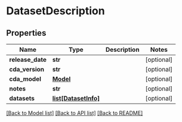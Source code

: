 # DatasetDescription


## Properties
Name | Type | Description | Notes
------------ | ------------- | ------------- | -------------
**release_date** | **str** |  | [optional] 
**cda_version** | **str** |  | [optional] 
**cda_model** | [**Model**](Model.md) |  | [optional] 
**notes** | **str** |  | [optional] 
**datasets** | [**list[DatasetInfo]**](DatasetInfo.md) |  | [optional] 

[[Back to Model list]](../README.md#documentation-for-models) [[Back to API list]](../README.md#documentation-for-api-endpoints) [[Back to README]](../README.md)


